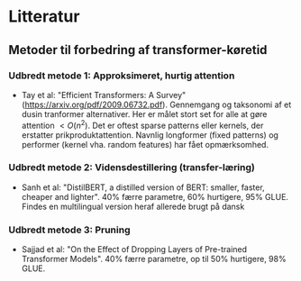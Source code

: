 # Litteratur

## Metoder til forbedring af transformer-køretid

### Udbredt metode 1: Approksimeret, hurtig attention
- Tay et al: "Efficient Transformers: A Survey" (https://arxiv.org/pdf/2009.06732.pdf). Gennemgang og taksonomi af et dusin tranformer alternativer. Her er målet stort set for alle at gøre attention $< O(n^2)$. Det er oftest sparse patterns eller kernels, der erstatter prikproduktattention. Navnlig longformer (fixed patterns) og performer (kernel vha. random features) har fået opmærksomhed. 

### Udbredt metode 2: Vidensdestillering (transfer-læring)
- Sanh et al: "DistilBERT, a distilled version of BERT: smaller, faster, cheaper and lighter". 40% færre parametre, 60% hurtigere, 95% GLUE. Findes en multilingual version heraf allerede brugt på dansk 

### Udbredt metode 3: Pruning
- Sajjad et al: "On the Effect of Dropping Layers of Pre-trained Transformer Models". 40% færre parametre, op til 50% hurtigere, 98% GLUE.

